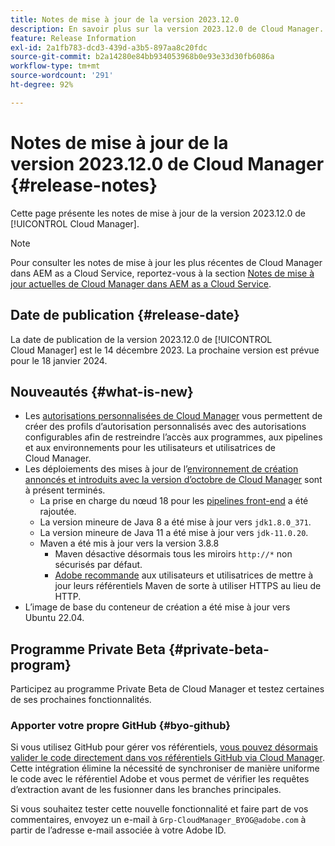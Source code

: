 ```yaml
---
title: Notes de mise à jour de la version 2023.12.0
description: En savoir plus sur la version 2023.12.0 de Cloud Manager.
feature: Release Information
exl-id: 2a1fb783-dcd3-439d-a3b5-897aa8c20fdc
source-git-commit: b2a14280e84bb934053968b0e93e33d30fb6086a
workflow-type: tm+mt
source-wordcount: '291'
ht-degree: 92%

---
```


# Notes de mise à jour de la version 2023.12.0 de Cloud Manager {#release-notes}

Cette page présente les notes de mise à jour de la version 2023.12.0 de [!UICONTROL Cloud Manager].

>[!NOTE]
>
>Pour consulter les notes de mise à jour les plus récentes de Cloud Manager dans AEM as a Cloud Service, reportez-vous à la section [Notes de mise à jour actuelles de Cloud Manager dans AEM as a Cloud Service](https://experienceleague.adobe.com/fr/docs/experience-manager-cloud-service/content/release-notes/cloud-manager/current).

## Date de publication {#release-date}

La date de publication de la version 2023.12.0 de [!UICONTROL Cloud Manager] est le 14 décembre 2023. La prochaine version est prévue pour le 18 janvier 2024.

## Nouveautés {#what-is-new}

* Les [autorisations personnalisées de Cloud Manager](/help/using/custom-permissions.md) vous permettent de créer des profils d’autorisation personnalisés avec des autorisations configurables afin de restreindre l’accès aux programmes, aux pipelines et aux environnements pour les utilisateurs et utilisatrices de Cloud Manager.
* Les déploiements des mises à jour de l’[environnement de création](/help/getting-started/build-environment.md) [annoncés et introduits avec la version d’octobre de Cloud Manager](/help/release-notes/2023/2023-10-0.md) sont à présent terminés.
   * La prise en charge du nœud 18 pour les [pipelines front-end](/help/overview/ci-cd-pipelines.md) a été rajoutée.
   * La version mineure de Java 8 a été mise à jour vers `jdk1.8.0_371`.
   * La version mineure de Java 11 a été mise à jour vers `jdk-11.0.20`.
   * Maven a été mis à jour vers la version 3.8.8
      * Maven désactive désormais tous les miroirs `http://*` non sécurisés par défaut.
      * [Adobe recommande](/help/getting-started/build-environment.md#https-maven) aux utilisateurs et utilisatrices de mettre à jour leurs référentiels Maven de sorte à utiliser HTTPS au lieu de HTTP.
* L’image de base du conteneur de création a été mise à jour vers Ubuntu 22.04.

## Programme Private Beta {#private-beta-program}

Participez au programme Private Beta de Cloud Manager et testez certaines de ses prochaines fonctionnalités.

### Apporter votre propre GitHub {#byo-github}

Si vous utilisez GitHub pour gérer vos référentiels, [vous pouvez désormais valider le code directement dans vos référentiels GitHub via Cloud Manager](/help/managing-code/private-repositories.md). Cette intégration élimine la nécessité de synchroniser de manière uniforme le code avec le référentiel Adobe et vous permet de vérifier les requêtes d’extraction avant de les fusionner dans les branches principales.

Si vous souhaitez tester cette nouvelle fonctionnalité et faire part de vos commentaires, envoyez un e-mail à `Grp-CloudManager_BYOG@adobe.com` à partir de l’adresse e-mail associée à votre Adobe ID.
